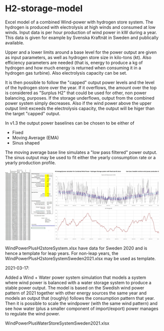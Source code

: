 # H2-storage-model
Excel model of a combined Wind-power with hydrogen store system. The hydrogen is produced with electrolysis at high winds and consumed at low winds. Input data is per hour production of wind power in kW during a year. This data is given for example by Svenska Kraftnät in Sweden and publically available.

Upper and a lower limits around a base level for the power output are given as input parameters, as well as hydrogen store size in kilo-tons (kt). Also efficiency parameters are needed (that is, energy to produce a kg of hydrogen and how much energy is returned when consuming it in a hydrogen gas turbine). Also electrolysis capacity can be set.

It is then possible to follow the "capped" output power levels and the level of the hydrogen store over the year. If it overflows, the amount over the top is considered as "Surplus H2" that could be used for other, non power balancing, purposes. If the storage underflows, output from the combined power system simply decreases. Also if the wind power above the upper output limit exceeds the electrolysis capacity, the output will be higer than the target "capped" output.

In v1.3 the output power baselines can be chosen to be either of
- Fixed
- Moving Average (EMA)
- Sinus shaped

The moving average base line simulates a "low pass filtered" power output. The sinus output may be used to fit either the yearly consumption rate or a yearly production profile.  

![screenshot](https://github.com/beow/H2-storage-model/blob/main/WindH2model.jpg)

WindPowerPlusH2storeSystem.xlsx have data for Sweden 2020 and is hence a template for leap years. For non-leap years, the WindPowerPlusH2storeSystemSweden2021.xlsx may be used as template.

2021-03-17:

Added a Wind + Water power system simulation that models a system where wind power is balanced with a water storage system to produce a stable power output. The model is based on the Swedish wind power pattern of 2021 together with other energy sources the same year and models an output that (roughly) follows the consumption pattern that year. Then it is possible to scale the windpower (with the same wind pattern) and see how water (plus a smaller component of import/export) power manages to regulate the wind power.

WindPowerPlusWaterStoreSystemSweden2021.xlsx

